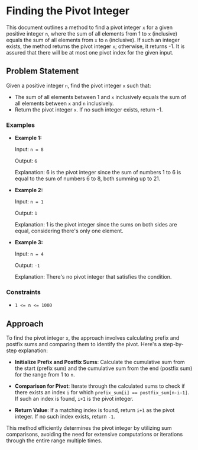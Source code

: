 # Finding the Pivot Integer

This document outlines a method to find a pivot integer `x` for a given positive integer `n`, where the sum of all elements from 1 to `x` (inclusive) equals the sum of all elements from `x` to `n` (inclusive). If such an integer exists, the method returns the pivot integer `x`; otherwise, it returns -1. It is assured that there will be at most one pivot index for the given input.

## Problem Statement

Given a positive integer `n`, find the pivot integer `x` such that:

- The sum of all elements between 1 and `x` inclusively equals the sum of all elements between `x` and `n` inclusively.
- Return the pivot integer `x`. If no such integer exists, return -1.

### Examples

- **Example 1:**

  Input: `n = 8`
  
  Output: `6`
  
  Explanation: 6 is the pivot integer since the sum of numbers 1 to 6 is equal to the sum of numbers 6 to 8, both summing up to 21.

- **Example 2:**

  Input: `n = 1`
  
  Output: `1`
  
  Explanation: 1 is the pivot integer since the sums on both sides are equal, considering there's only one element.

- **Example 3:**

  Input: `n = 4`
  
  Output: `-1`
  
  Explanation: There's no pivot integer that satisfies the condition.

### Constraints

- `1 <= n <= 1000`

## Approach

To find the pivot integer `x`, the approach involves calculating prefix and postfix sums and comparing them to identify the pivot. Here's a step-by-step explanation:

- **Initialize Prefix and Postfix Sums**: Calculate the cumulative sum from the start (prefix sum) and the cumulative sum from the end (postfix sum) for the range from 1 to `n`.

- **Comparison for Pivot**: Iterate through the calculated sums to check if there exists an index `i` for which `prefix_sum[i] == postfix_sum[n-i-1]`. If such an index is found, `i+1` is the pivot integer.

- **Return Value**: If a matching index is found, return `i+1` as the pivot integer. If no such index exists, return `-1`.

This method efficiently determines the pivot integer by utilizing sum comparisons, avoiding the need for extensive computations or iterations through the entire range multiple times.


